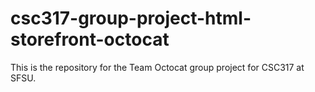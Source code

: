 # csc317-group-project-html-storefront-octocat
This is the repository for the Team Octocat group project for CSC317 at SFSU.
